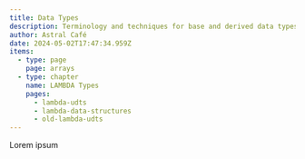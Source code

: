 ```yaml
---
title: Data Types
description: Terminology and techniques for base and derived data types.
author: Astral Café
date: 2024-05-02T17:47:34.959Z
items:
  - type: page
    page: arrays
  - type: chapter
    name: LAMBDA Types
    pages:
      - lambda-udts
      - lambda-data-structures
      - old-lambda-udts
---
```

Lorem ipsum